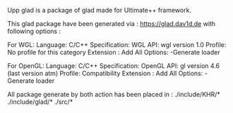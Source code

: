 Upp glad is a package of glad made for Ultimate++ framework.

This glad package have been generated via :
https://glad.dav1d.de
with following options : 

For WGL:
Language: C/C++
Specification: WGL 
API: wgl version 1.0
Profile: No profile for this category
Extension : Add All 
Options:
	-Generate loader


For OpenGL:
Language: C/C++
Specification: OpenGL 
API: gl version 4.6 (last version atm)
Profile: Compatibility
Extension : Add All
Options:
	-Generate loader


All package generate by both action has been placed in :
	./include/KHR/* 
	./include/glad/*
	./src/*
